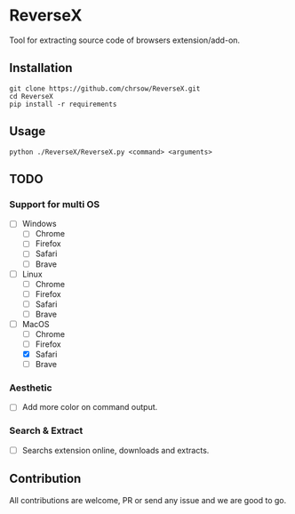 # ReverseX
Tool for extracting source code of browsers extension/add-on.
## Installation
```
git clone https://github.com/chrsow/ReverseX.git
cd ReverseX
pip install -r requirements
```

## Usage
```
python ./ReverseX/ReverseX.py <command> <arguments>
```
## TODO

### Support for multi OS
- [ ] Windows
    - [ ] Chrome
    - [ ] Firefox
    - [ ] Safari
    - [ ] Brave
- [ ] Linux
    - [ ] Chrome
    - [ ] Firefox
    - [ ] Safari
    - [ ] Brave
- [ ] MacOS
    - [ ] Chrome
    - [ ] Firefox
    - [x] Safari
    - [ ] Brave
### Aesthetic
- [ ] Add more color on command output.

### Search & Extract
- [ ] Searchs extension online, downloads and extracts. 

## Contribution
All contributions are welcome, PR or send any issue and we are good to go.